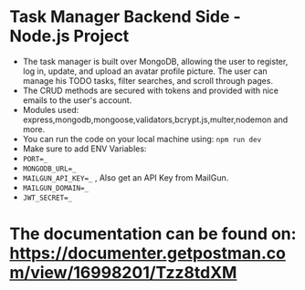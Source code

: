 # Task Manager Backend Side - Node.js Project

*  The task manager is built over MongoDB, allowing the user to register, log in, update, and upload an avatar profile picture. The user can manage his TODO tasks, filter searches, and scroll through pages.
*  The CRUD methods are secured with tokens and provided with nice emails to the user's account.
*  Modules used: express,mongodb,mongoose,validators,bcrypt.js,multer,nodemon and more.
*  You can run the code on your local machine using: `npm run dev`
*  Make sure to add ENV Variables:
*   `PORT=_`
*   `MONGODB_URL=_`
*   `MAILGUN_API_KEY=_` , Also get an API Key from MailGun.
*   `MAILGUN_DOMAIN=_`
*   `JWT_SECRET=_`
# The documentation can be found on: https://documenter.getpostman.com/view/16998201/Tzz8tdXM

